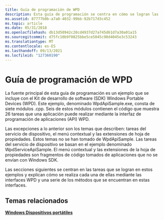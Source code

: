 ```yaml
---
title: Guía de programación de WPD
description: Esta guía de programación se centra en cómo se logran las tareas de ejemplo mediante las interfaces y los métodos de WPD que se encuentran en las interfaces.
ms.assetid: 87777b0b-a7a0-4032-99bb-92b717d3c452
ms.topic: article
ms.date: 05/31/2018
ms.openlocfilehash: db13d50942c28cd4937d27a745d61d7a30a01a15
ms.sourcegitcommit: d75fc10b9f0825bbe5ce5045c90d4045e3c53243
ms.translationtype: MT
ms.contentlocale: es-ES
ms.lasthandoff: 09/13/2021
ms.locfileid: "127360190"
---
```

# <a name="wpd-programming-guide"></a>Guía de programación de WPD

La fuente principal de esta guía de programación es un ejemplo que se incluye con el Kit de desarrollo de software (SDK) Windows Portable Devices (WPD). Este ejemplo, denominado WpdApiSample.exe, consta de siete módulos .cpp. Seis de estos módulos contienen el código que muestra 26 tareas que una aplicación puede realizar mediante la interfaz de programación de aplicaciones (API) WPD.

Las excepciones a lo anterior son los temas que describen: tareas del servicio de dispositivo, el menú contextual y las extensiones de hoja de propiedades. Estos temas no se han tomado de WpdApiSample. Las tareas del servicio de dispositivo se basan en el ejemplo denominado WpdServiceApiSample. El menú contextual y las extensiones de la hoja de propiedades son fragmentos de código tomados de aplicaciones que no se envían con Windows SDK.

Las secciones siguientes se centran en las tareas que se logran en estos ejemplos y explican cómo se realiza cada una de ellas mediante las interfaces WPD y una serie de los métodos que se encuentran en estas interfaces.

## <a name="related-topics"></a>Temas relacionados

<dl> <dt>

[**Windows Dispositivos portátiles**](/windows/desktop/windows-portable-devices)
</dt> </dl>

 

 
